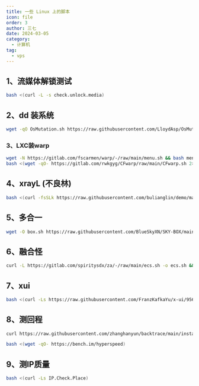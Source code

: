 ```yaml
---
title: 一些 Linux 上的脚本
icon: file
order: 3
author: 三七
date: 2024-03-05
category:
  - 计算机
tag:
  - vps
---
```


<!-- more --> 

## 1、流媒体解锁测试

```sh
bash <(curl -L -s check.unlock.media)
```



## 2、dd 装系统

```sh
wget -qO OsMutation.sh https://raw.githubusercontent.com/LloydAsp/OsMutation/main/OsMutation.sh && chmod u+x OsMutation.sh && ./OsMutation.sh
```



### 3、LXC装warp

```sh
wget -N https://gitlab.com/fscarmen/warp/-/raw/main/menu.sh && bash menu.sh 4
bash <(wget -qO- https://gitlab.com/rwkgyg/CFwarp/raw/main/CFwarp.sh 2> /dev/null)
```



## 4、xrayL (不良林)

```sh
bash <(curl -fsSLk https://raw.githubusercontent.com/bulianglin/demo/main/xrayL.sh) vmess
```

## 5、多合一

```sh
wget -O box.sh https://raw.githubusercontent.com/BlueSkyXN/SKY-BOX/main/box.sh && chmod +x box.sh && clear && ./box.sh
```

## 6、融合怪

```sh
curl -L https://gitlab.com/spiritysdx/za/-/raw/main/ecs.sh -o ecs.sh && chmod +x ecs.sh && bash ecs.sh
```

## 7、xui

```sh
bash <(curl -Ls https://raw.githubusercontent.com/FranzKafkaYu/x-ui/956bf85bbac978d56c0e319c5fac2d6db7df9564/install.sh) 0.3.4.4
```
## 8、测回程

```sh
curl https://raw.githubusercontent.com/zhanghanyun/backtrace/main/install.sh -sSf | sh

bash <(wget -qO- https://bench.im/hyperspeed)
```
 
 ## 9、测IP质量

 ```sh
 bash <(curl -Ls IP.Check.Place)
 ```